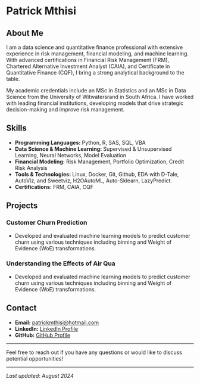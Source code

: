 # Patrick Mthisi

## About Me

I am a data science and quantitative finance professional with extensive experience in risk management, financial modeling, and machine learning. With advanced certifications in Financial Risk Management (FRM), Chartered Alternative Investment Analyst (CAIA), and Certificate in Quantitative Finance (CQF), I bring a strong analytical background to the table.

My academic credentials include an MSc in Statistics and an MSc in Data Science from the University of Witwatersrand in South Africa. I have worked with leading financial institutions, developing models that drive strategic decision-making and improve risk management.

## Skills

- **Programming Languages:** Python, R, SAS, SQL, VBA
- **Data Science & Machine Learning:** Supervised & Unsupervised Learning, Neural Networks, Model Evaluation
- **Financial Modeling:** Risk Management, Portfolio Optimization, Credit Risk Analysis
- **Tools & Technologies:** Linux, Docker, Git, Github, EDA with D-Tale, AutoViz, and Sweetviz, H2OAutoML, Auto-Sklearn, LazyPredict.
- **Certifications:** FRM, CAIA, CQF

## Projects

### **Customer Churn Prediction**
- Developed and evaluated machine learning models to predict customer churn using various techniques including binning and Weight of Evidence (WoE) transformations.

 ### **Understanding the Effects of Air Qua**
- Developed and evaluated machine learning models to predict customer churn using various techniques including binning and Weight of Evidence (WoE) transformations.


## Contact

- **Email:** [patrickmthisi@hotmail.com](mailto:patrickmthisi@hotmail.com)
- **LinkedIn:** [LinkedIn Profile](https://www.linkedin.com/in/patrick-l-mthisi)
- **GitHub:** [GitHub Profile](https://github.com/patrickmthisi)

---

Feel free to reach out if you have any questions or would like to discuss potential opportunities!

---

*Last updated: August 2024*
